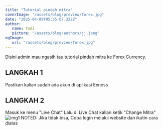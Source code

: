 ```yaml
---
title: "Tutorial pindah mitra"
coverImage: "/assets/blog/preview/forex.jpg"
date: "2025-04-09T05:35:07.322Z"
author:
   name: Yudi
   picture: "/assets/blog/authors/jj.jpeg"
ogImage:
   url: "/assets/blog/preview/forex.jpg"
---
```


Disini admin mau ngasih tau tutorial pindah mitra ke Forex Currency.

## LANGKAH 1
Pastikan kalian sudah ada akun di aplikasi Exness

## LANGKAH 2
Masuk ke menu "Live Chat"
Lalu di Live Chat kalian ketik "Change Mitra"
![img1]("/assets/blog/preview/forex.jpg") 
NOTED: Jika tidak bisa, Coba login melalui website dan ikutin cara diatas

